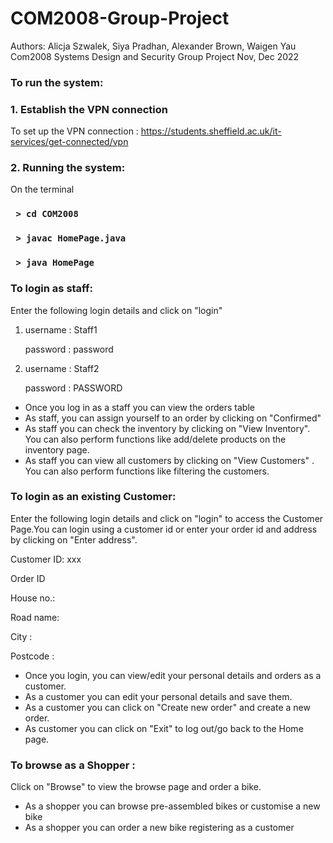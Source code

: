 # COM2008-Group-Project
Authors: Alicja Szwalek, Siya Pradhan, Alexander Brown, Waigen Yau
Com2008 Systems Design and Security Group Project Nov, Dec 2022

### To run the system:
### 1. Establish the VPN connection

      
To set up the VPN connection : https://students.sheffield.ac.uk/it-services/get-connected/vpn

### 2. Running the system:
On the terminal

### ` > cd COM2008`

### ` > javac HomePage.java`


### ` > java HomePage`




### To login as staff: 
Enter the following login details and click on "login"
1. username  : Staff1 
 
   password : password


2. username : Staff2

   password : PASSWORD

- Once you log in as a staff you can view the orders table
- As staff, you can assign yourself to an order by clicking on "Confirmed"
- As staff you can check the inventory by clicking on "View Inventory". You can also perform functions like add/delete products on the inventory page.
- As staff you can view all customers by clicking on "View Customers" . You can also perform functions like filtering the customers.


### To login as an existing Customer:
Enter the following login details and click on "login" to access the Customer Page.You can login using a customer id or enter your order id and address by clicking on "Enter address".

Customer ID: xxx

Order ID 

House no.:

Road name:

City :

Postcode : 




- Once you login, you can view/edit your personal details and orders as a customer.
- As a customer you can edit your personal details and save them. 
- As a customer you can click on "Create new order" and create a new order.
- As customer you can click on "Exit" to log out/go back to the Home page.


### To browse as a Shopper :
Click on "Browse" to view the browse page and order a bike.

- As a shopper you can browse pre-assembled bikes or customise a new bike
- As a shopper you can order a new bike registering as a customer





